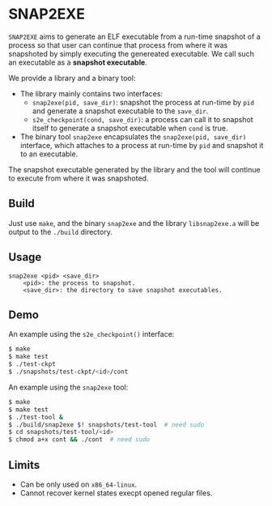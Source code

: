 # SNAP2EXE

`SNAP2EXE` aims to generate an ELF executable from a run-time snapshot of a process so that user can continue that process from where it was snapshoted by simply executing the genereated executable. We call such an executable as a **snapshot executable**.

We provide a library and a binary tool:
- The library mainly contains two interfaces:
    - `snap2exe(pid, save_dir)`: snapshot the process at run-time by `pid` and generate a snapshot executable to the `save_dir`.
    - `s2e_checkpoint(cond, save_dir)`: a process can call it to snapshot itself to generate a snapshot executable when `cond` is true.
- The binary tool `snap2exe` encapsulates the `snap2exe(pid, save_dir)` interface, which attaches to a process at run-time by `pid` and snapshot it to an executable.

The snapshot executable generated by the library and the tool will continue to execute from where it was snapshoted.

## Build

Just use `make`, and the binary `snap2exe` and the library `libsnap2exe.a` will be output to the `./build` directory.

## Usage

```
snap2exe <pid> <save_dir>
    <pid>: the process to snapshot.
    <save_dir>: the directory to save snapshot executables.
```

## Demo

An example using the `s2e_checkpoint()` interface:

```bash
$ make
$ make test
$ ./test-ckpt
$ ./snapshots/test-ckpt/<id>/cont
```

An example using the `snap2exe` tool:

```bash
$ make
$ make test
$ ./test-tool &
$ ./build/snap2exe $! snapshots/test-tool  # need sudo
$ cd snapshots/test-tool/<id>
$ chmod a+x cont && ./cont  # need sudo
```

## Limits

- Can be only used on `x86_64-linux`.
- Cannot recover kernel states execpt opened regular files.
